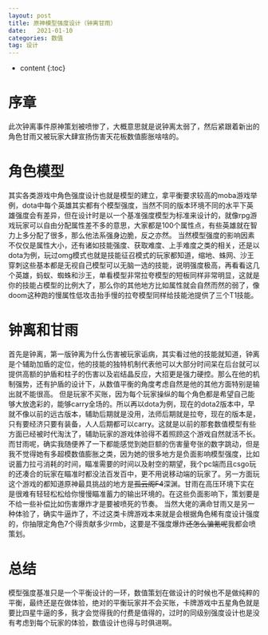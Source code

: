 ```yaml
---
layout: post
title: 原神模型强度设计（钟离甘雨）
date:   2021-01-10
categories: 数值
tag: 设计
---
```


* content
{:toc}


序章			
====================================
此次钟离事件原神策划被喷惨了，大概意思就是说钟离太弱了，然后紧跟着新出的角色甘雨又被玩家大肆宣扬伤害天花板数值膨胀啥啥的。


# 角色模型  
其实各类游戏中角色强度设计也就是模型的建立，拿平衡要求较高的moba游戏举例，dota中每个英雄其实都有个模型强度，当然不同的版本环境不同的水平下英雄强度会有差异，但在设计时是以一个基准强度模型为标准来设计的，就像rpg游戏玩家可以自由分配属性差不多的意思，大家都是100个属性点，有些英雄就在智力上多分配了很多，那么他法系强身边脆，反之亦然。
当然模型强度的影响因素不仅仅是属性大小，还有诸如技能强度、获取难度、上手难度之类的相关，还是以dota为例，玩过omg模式也就是技能征召模式的玩家都知道，缩地、蛛网、沙王穿刺这些基本都是无视自己模型可以无脑一选的技能，说明强度极高，再看看这几个英雄，蚂蚁、蜘蛛和沙王，单看模型非常拉夸模型的短板同样非常明显，这就是你的技能占模型的比例大了，那么你的其他地方比如属性就会自然而然的弱了，像doom这种跑的慢属性低攻击抬手慢的拉夸模型同样给技能池提供了三个T1技能。

# 钟离和甘雨  
首先是钟离，第一版钟离为什么伤害被玩家诟病，其实看过他的技能就知道，钟离是个辅助加盾的定位，他的技能的独特机制代表他可以大部分时间呆在后台就可以提供高额的护盾和柱子的伤害以及岩结晶反应，大招更是强力硬控。那么在他的机制强势，还有护盾的设计下，从数值平衡的角度考虑自然是他的其他方面特别是输出就不能很高。
但是玩家不买账，因为每个玩家操纵的每个角色都是希望自己能够大放逸彩的，能够carry全场的。所以再以dota为例，现在的dota2版本中，早就不像以前的远古版本，辅助后期就是没用，法师后期就是拉夸，现在的版本是，只有要经济只要有装备，人人后期都可以carry。这就是以前的那套数值模型有些方面已经被时代淘汰了，辅助玩家的游戏体验得不着照顾这个游戏自然就活不长。
而甘雨呢，确实我随便养了一下都能感觉到她巨额的伤害量夸张的数字跳动，但是我不觉得她有多超模数值膨胀之类，因为她的很多地方是负面影响模型强度，比如说蓄力拉弓消耗的时间，瞄准需要的时间以及射空的期望，我个pc端而且csgo玩的还凑合的玩家在瞄准时都没法百发百中，更不用说移动端的玩家了。另一方面玩这个游戏的都知道原神最具挑战的地方是~~孤云阁F4~~深渊。甘雨在高压环境下实在是很难有轻轻松松给你慢慢瞄准蓄力的输出环境的。在这些负面影响下，策划要是不给一些补偿比如伤害爆炸才是要被喷死的节奏。
当然大佬的满命甘雨又是另一种体验了，确实牛逼炸了，不过这类卡牌游戏本来就是会根据角色稀有度设计强度的，你抽限定角色7个得贡献多少rmb，这要是不强度爆炸~~还怎么骗氪呢~~我都会喷策划。


# 总结  
模型强度基准只是一个平衡设计的一环，数值策划在做设计的时候也不是做纯粹的平衡，最终还是在做体验，绝对的平衡玩家并不会买账，卡牌游戏中五星角色就是要比四星牛逼的多，我才会觉得我的付费是值得的，过时的同级别强度设计也是没有考虑到每个玩家的体验，数值设计也得与时俱进啊。  